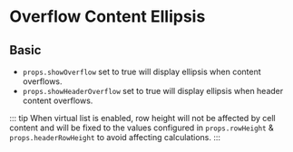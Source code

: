 # Overflow Content Ellipsis

## Basic

*  `props.showOverflow` set to true will display ellipsis when content overflows.
*  `props.showHeaderOverflow` set to true will display ellipsis when header content overflows.

::: tip
When virtual list is enabled, row height will not be affected by cell content and will be fixed to the values configured in `props.rowHeight` & `props.headerRowHeight` to avoid affecting calculations.
:::


<demo vue="basic/overflow/Overflow.vue"></demo>